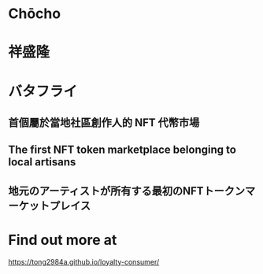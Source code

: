 # Chōcho
# 祥盛隆
# バタフライ

## 首個屬於當地社區創作人的 NFT 代幣市場
## The first NFT token marketplace belonging to local artisans
## 地元のアーティストが所有する最初のNFTトークンマーケットプレイス  

# Find out more at
https://tong2984a.github.io/loyalty-consumer/
